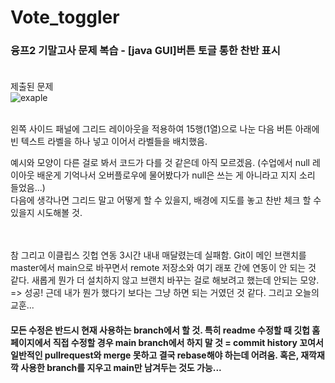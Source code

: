 # Vote_toggler
### 융프2 기말고사 문제 복습 - [java GUI]버튼 토글 통한 찬반 표시<br><br>

제출된 문제<br>
![exaple](https://user-images.githubusercontent.com/101785754/182033339-461201dd-a299-4987-a007-e51a2f83467b.png)

<br>
  왼쪽 사이드 패널에 그리드 레이아웃을 적용하여 15행(1열)으로 나눈 다음 버튼 아래에 빈 텍스트 라벨을 하나 넣고 이어서 라벨들을 배치했음.

 예시와 모양이 다른 걸로 봐서 코드가 다를 것 같은데 아직 모르겠음.
(수업에서 null 레이아웃 배운게 기억나서 오버플로우에 물어봤다가 null은 쓰는 게 아니라고 지지 소리 들었음...)
<br>
 다음에 생각나면 그리드 말고 어떻게 할 수 있을지, 배경에 지도를 놓고 찬반 체크 할 수 있을지 시도해볼 것.

<br><br>
 참 그리고 이클립스 깃헙 연동 3시간 내내 매달렸는데 실패함. Git이 메인 브랜치를 master에서 main으로 바꾸면서 remote 저장소와 여기 래포 간에 연동이 안 되는 것 같다. 새롭게 뭔가 더 설치하지 않고 브랜치 바꾸는 걸로 해보려고 했는데 안되는 모양. => 성공! 근데 내가 뭔가 했다기 보다는 그냥 하면 되는 거였던 것 같다. 그리고 오늘의 교훈...
<br>
#### 모든 수정은 반드시 현재 사용하는 branch에서 할 것. 특히 readme 수정할 때 깃헙 홈페이지에서 직접 수정할 경우 main branch에서 하지 말 것 = commit history 꼬여서 일반적인 pullrequest와 merge 못하고 결국 rebase해야 하는데 어려움. 혹은, 재깍재깍 사용한 branch를 지우고 main만 남겨두는 것도 가능...
